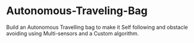 # Autonomous-Traveling-Bag
Build an Autonomous Travelling bag to make it Self following and obstacle avoiding using Multi-sensors and a Custom algorithm.
